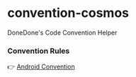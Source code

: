 # convention-cosmos

DoneDone's Code Convention Helper

### Convention Rules

👉 [Android Convention](https://jisungbin.notion.site/Android-Convention-71b546560fe545c2a5f346ab5771c271)
